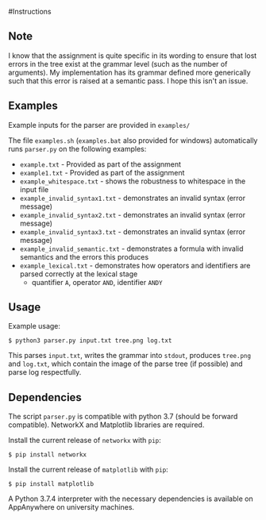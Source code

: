 #Instructions

## Note

I know that the assignment is quite specific in its wording to ensure that lost errors in the tree exist at the grammar
level (such as the number of arguments).
My implementation has its grammar defined more generically such that this error is raised at a semantic pass.
I hope this isn't an issue. 

## Examples

Example inputs for the parser are provided in `examples/`

The file `examples.sh` (`examples.bat` also provided for windows) automatically runs `parser.py` on the following 
examples:

+ `example.txt` - Provided as part of the assignment
+ `example1.txt` - Provided as part of the assignment
+ `example_whitespace.txt` - shows the robustness to whitespace in the input file
+ `example_invalid_syntax1.txt` - demonstrates an invalid syntax (error message)
+ `example_invalid_syntax2.txt` - demonstrates an invalid syntax (error message)
+ `example_invalid_syntax3.txt` - demonstrates an invalid syntax (error message)
+ `example_invalid_semantic.txt` - demonstrates a formula with invalid semantics and the errors this produces
+ `example_lexical.txt` - demonstrates how operators and identifiers are parsed correctly at the lexical stage
    - quantifier `A`, operator `AND`, identifier `ANDY` 

## Usage

Example usage:

```shell script
$ python3 parser.py input.txt tree.png log.txt
``` 

This parses `input.txt`, writes the grammar into `stdout`, produces `tree.png` and `log.txt`,
which contain the image of the parse tree (if possible) and parse log respectfully.


## Dependencies

The script `parser.py` is compatible with python 3.7 (should be forward compatible).
NetworkX and Matplotlib libraries are required.

Install the current release of `networkx` with `pip`:
```shell script
$ pip install networkx
```

Install the current release of `matplotlib` with `pip`:
```shell script
$ pip install matplotlib
```

A Python 3.7.4 interpreter with the necessary dependencies is available on AppAnywhere on university machines.